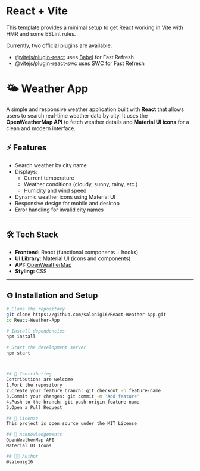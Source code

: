 # React + Vite

This template provides a minimal setup to get React working in Vite with HMR and some ESLint rules.

Currently, two official plugins are available:

- [@vitejs/plugin-react](https://github.com/vitejs/vite-plugin-react/blob/main/packages/plugin-react/README.md) uses [Babel](https://babeljs.io/) for Fast Refresh
- [@vitejs/plugin-react-swc](https://github.com/vitejs/vite-plugin-react-swc) uses [SWC](https://swc.rs/) for Fast Refresh


# 🌤️ Weather App

A simple and responsive weather application built with **React** that allows users to search real-time weather data by city. It uses the **OpenWeatherMap API** to fetch weather details and **Material UI icons** for a clean and modern interface.

## ⚡ Features

- Search weather by city name
- Displays:
  - Current temperature
  - Weather conditions (cloudy, sunny, rainy, etc.)
  - Humidity and wind speed
- Dynamic weather icons using Material UI
- Responsive design for mobile and desktop
- Error handling for invalid city names

---

## 🛠 Tech Stack

- **Frontend:** React (functional components + hooks)
- **UI Library:** Material UI (icons and components)
- **API:** [OpenWeatherMap](https://openweathermap.org/)
- **Styling:** CSS

---

## ⚙️ Installation and Setup

```bash
# Clone the repository
git clone https://github.com/salonig16/React-Weather-App.git
cd React-Weather-App

# Install dependencies
npm install

# Start the development server
npm start



## 🤝 Contributing
Contributions are welcome
1.Fork the repository
2.Create your feature branch: git checkout -b feature-name
3.Commit your changes: git commit -m 'Add feature'
4.Push to the branch: git push origin feature-name
5.Open a Pull Request

## 📜 License
This project is open source under the MIT License

## 🙌 Acknowledgements
OpenWeatherMap API
Material UI Icons

## 👩‍💻 Author
@salonig16
